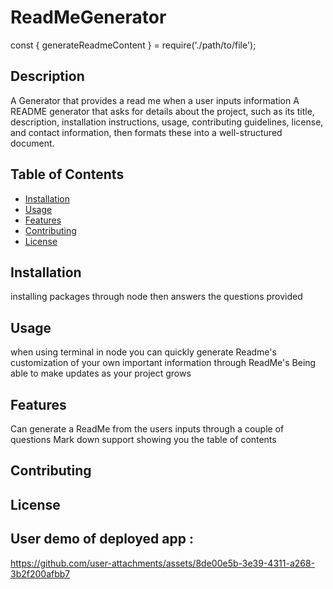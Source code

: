 
# ReadMeGenerator
const { generateReadmeContent } = require('./path/to/file');
## Description
A Generator that provides a read me when a user inputs information
A README generator that asks for details about the project, such as its title, description, installation instructions, usage, contributing guidelines, license, and contact information, then formats these into a well-structured document.

## Table of Contents
- [Installation](#installation)
- [Usage](#usage)
- [Features](#features)
- [Contributing](#contributing)
- [License](#license)

## Installation
installing packages through node then answers the questions provided 

## Usage
when using terminal in node you can quickly generate Readme's
customization of your own important information through ReadMe's 
Being able to make updates as your project grows 

## Features
Can generate a ReadMe from the users inputs through a couple of questions 
Mark down support showing you the table of contents 

## Contributing


## License

## User demo of deployed app :
https://github.com/user-attachments/assets/8de00e5b-3e39-4311-a268-3b2f200afbb7

